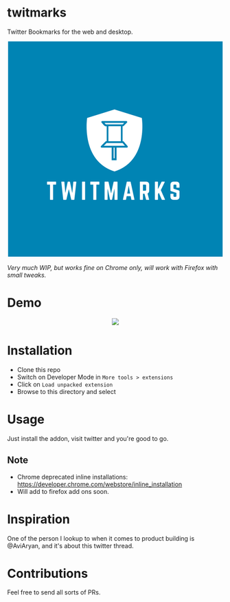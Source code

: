 # twitmarks
Twitter Bookmarks for the web and desktop.

<div style="text-align:center"><img src ="./logo.png" /></div>

*Very much WIP, but works fine on Chrome only, will work with Firefox with small tweaks.*

# Demo
<div style="text-align:center"><img src ="./demo3.gif" /></div>

# Installation
- Clone this repo
- Switch on Developer Mode in `More tools > extensions`
- Click on `Load unpacked extension`
- Browse to this directory and select

# Usage
Just install the addon, visit twitter and you're good to go.

## Note
- Chrome deprecated inline installations: https://developer.chrome.com/webstore/inline_installation
- Will add to firefox add ons soon.

# Inspiration
One of the person I lookup to when it comes to product building is @AviAryan,
and it's about this twitter thread.

# Contributions
Feel free to send all sorts of PRs.